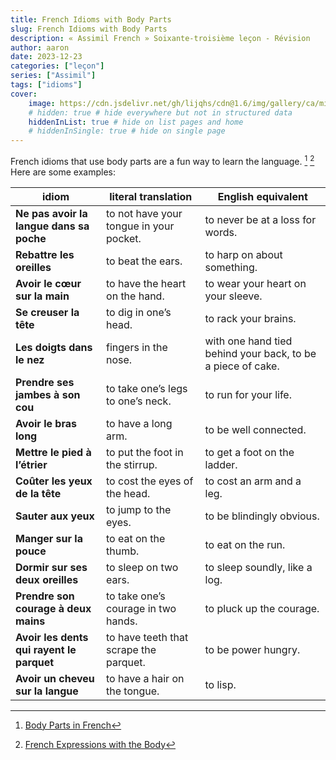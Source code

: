 ```yaml
---
title: French Idioms with Body Parts
slug: French Idioms with Body Parts
description: « Assimil French » Soixante-troisième leçon - Révision
author: aaron
date: 2023-12-23
categories: ["leçon"]
series: ["Assimil"]
tags: ["idioms"]
cover: 
    image: https://cdn.jsdelivr.net/gh/lijqhs/cdn@1.6/img/gallery/ca/mike-cheshire-1VSK9Rk1wiQ-unsplash.jpg
    # hidden: true # hide everywhere but not in structured data
    hiddenInList: true # hide on list pages and home
    # hiddenInSingle: true # hide on single page
---
```


French idioms that use body parts are a fun way to learn the language. [^1] [^2] Here are some examples:

[^1]: [Body Parts in French](https://journeytofrance.com/body-parts-in-french/)
[^2]: [French Expressions with the Body](https://www.lawlessfrench.com/expressions/body-expressions/)

| idiom | literal translation | English equivalent |
| -- | -- | -- |
| **Ne pas avoir la langue dans sa poche** | to not have your tongue in your pocket. | to never be at a loss for words. |
| **Rebattre les oreilles** | to beat the ears. | to harp on about something. |
| **Avoir le cœur sur la main** | to have the heart on the hand. | to wear your heart on your sleeve. |
| **Se creuser la tête** | to dig in one’s head. | to rack your brains. |
| **Les doigts dans le nez** | fingers in the nose. | with one hand tied behind your back, to be a piece of cake. |
| **Prendre ses jambes à son cou** | to take one’s legs to one’s neck. | to run for your life. |
| **Avoir le bras long** | to have a long arm. | to be well connected. |
| **Mettre le pied à l’étrier** | to put the foot in the stirrup. | to get a foot on the ladder. |
| **Coûter les yeux de la tête** | to cost the eyes of the head. | to cost an arm and a leg. |
| **Sauter aux yeux** | to jump to the eyes. | to be blindingly obvious. |
| **Manger sur la pouce** | to eat on the thumb. | to eat on the run. |
| **Dormir sur ses deux oreilles** | to sleep on two ears. | to sleep soundly, like a log. |
| **Prendre son courage à deux mains** | to take one’s courage in two hands. | to pluck up the courage. |
| **Avoir les dents qui rayent le parquet** | to have teeth that scrape the parquet. | to be power hungry. |
| **Avoir un cheveu sur la langue** | to have a hair on the tongue. | to lisp. |


